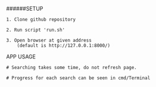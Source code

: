 ######SETUP 

    1. Clone github repository

    2. Run script 'run.sh'

    3. Open browser at given address 
        (default is http://127.0.0.1:8000/)

APP USAGE

    # Searching takes some time, do not refresh page.

    # Progress for each search can be seen in cmd/Terminal